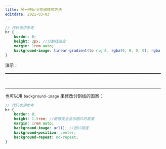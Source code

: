 ```yaml
---
title: 另一种hr分割线样式方法
editdate: 2021-03-03
---
```


```scss
// 代码仅供参考
hr {
    border: 0;
    height: 2px; //分割线高度
    margin: 1rem auto;
    background-image: linear-gradient(to right, rgba(0, 0, 0, 0), rgba(0, 0, 0, 0.75), rgba(0, 0, 0, 0)); //渐变色
}
```

演示：

<hr style="border: 0;height: 2px;margin: 1rem auto;background-image: linear-gradient(to right, rgba(0, 0, 0, 0), rgba(0, 0, 0, 0.75), rgba(0, 0, 0, 0));">

​    

------

也可以用 `background-image` 来修改分割线的图案：

```scss
// 代码仅供参考
hr {
    border: 0;
    height: 1.5rem; //能够完全显示图片的高度
    margin: 1rem auto;
    background-image: url(); //图片路径
    background-position: center;
    background-repeat: no-repeat;
}
```

